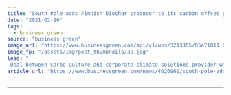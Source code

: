 ```yaml
---
title: "South Pole adds Finnish biochar producer to its carbon offset portfolio"
date: "2021-02-10"
tags: 
  - business green
source: "business green"
image_url: "https://www.businessgreen.com/api/v1/wps/3213365/05a71811-6ce2-4342-a959-49c1066ee489/7/CarboCulture-Website-HighRes-9-185x114.jpg"
image_fp: "/assets/img/post_thumbnails/39.jpg"
lead: "
 Deal between Carbo Culture and corporate climate solutions provider will enable companies to invest in biochar in order to meet net zero goals ..."
article_url: "https://www.businessgreen.com/news/4026960/south-pole-adds-finnish-biochar-producer-carbon-offset-portfolio"
---
```


---
